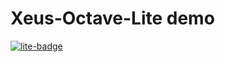 # Xeus-Octave-Lite demo

[![lite-badge](https://jupyterlite.rtfd.io/en/latest/_static/badge.svg)](https://isabelparedes.github.io/tst-xeus-octave/lab/?path=demo.ipynb)

